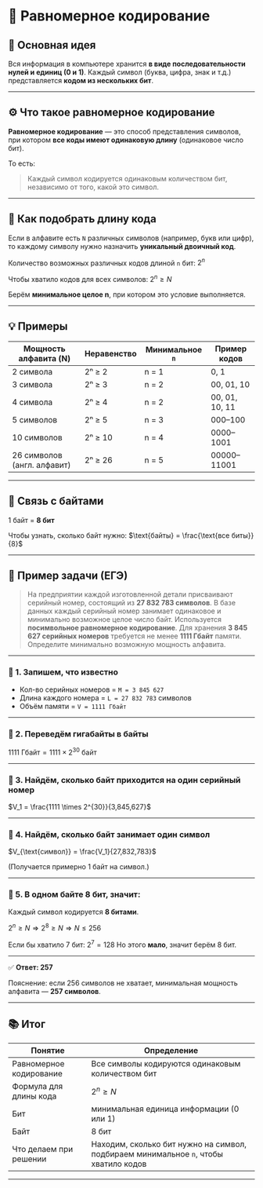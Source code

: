 # 🧩 Равномерное кодирование

## 📘 Основная идея

Вся информация в компьютере хранится **в виде последовательности нулей и единиц (0 и 1)**.
Каждый символ (буква, цифра, знак и т.д.) представляется **кодом из нескольких бит**.

---

## ⚙️ Что такое равномерное кодирование

**Равномерное кодирование** — это способ представления символов, при котором **все коды имеют одинаковую длину** (одинаковое число бит).

То есть:

> Каждый символ кодируется одинаковым количеством бит, независимо от того, какой это символ.

---

## 🧮 Как подобрать длину кода

Если в алфавите есть `N` различных символов (например, букв или цифр),
то каждому символу нужно назначить **уникальный двоичный код**.

Количество возможных различных кодов длиной `n` бит: $2^n$

Чтобы хватило кодов для всех символов: $2^n \geq N$

Берём **минимальное целое n**, при котором это условие выполняется.

---

## 💡 Примеры

| Мощность алфавита (N)       | Неравенство | Минимальное `n` | Пример кодов   |
| --------------------------- | ----------- | --------------- | -------------- |
| 2 символа                   | 2ⁿ ≥ 2      | n = 1           | 0, 1           |
| 3 символа                   | 2ⁿ ≥ 3      | n = 2           | 00, 01, 10     |
| 4 символа                   | 2ⁿ ≥ 4      | n = 2           | 00, 01, 10, 11 |
| 5 символов                  | 2ⁿ ≥ 5      | n = 3           | 000–100        |
| 10 символов                 | 2ⁿ ≥ 10     | n = 4           | 0000–1001      |
| 26 символов (англ. алфавит) | 2ⁿ ≥ 26     | n = 5           | 00000–11001    |

---

## 📏 Связь с байтами

1 байт = **8 бит**

Чтобы узнать, сколько байт нужно: $\text{байты} = \frac{\text{все биты}}{8}$

---

## 🧠 Пример задачи (ЕГЭ)

> На предприятии каждой изготовленной детали присваивают серийный номер, состоящий из **27 832 783 символов**.
> В базе данных каждый серийный номер занимает одинаковое и минимально возможное целое число байт.
> Используется **посимвольное равномерное кодирование**.
> Для хранения **3 845 627 серийных номеров** требуется не менее **1111 Гбайт** памяти.
> Определите минимально возможную мощность алфавита.

---

### 🔹 1. Запишем, что известно

* Кол-во серийных номеров = `M = 3 845 627`
* Длина каждого номера = `L = 27 832 783` символов
* Объём памяти = `V = 1111 Гбайт`

---

### 🔹 2. Переведём гигабайты в байты

$1111 \text{ Гбайт} = 1111 \times 2^{30} \text{ байт}$

---

### 🔹 3. Найдём, сколько байт приходится на один серийный номер

$V_1 = \frac{1111 \times 2^{30}}{3,845,627}$

---

### 🔹 4. Найдём, сколько байт занимает один символ

$V_{\text{символ}} = \frac{V_1}{27,832,783}$

(Получается примерно 1 байт на символ.)

---

### 🔹 5. В одном байте 8 бит, значит:

Каждый символ кодируется **8 битами**.

$2^n \geq N \Rightarrow 2^8 \geq N \Rightarrow N \leq 256$

Если бы хватило 7 бит: $2^7 = 128$
Но этого **мало**, значит берём 8 бит.

---

✅ **Ответ: 257**

Пояснение: если 256 символов не хватает, минимальная мощность алфавита — **257 символов**.

---

## 📚 Итог

| Понятие                 | Определение                                                                          |
| ----------------------- | ------------------------------------------------------------------------------------ |
| Равномерное кодирование | Все символы кодируются одинаковым количеством бит                                    |
| Формула для длины кода  | $2^n \ge N$                                                                        |
| Бит                     | минимальная единица информации (0 или 1)                                             |
| Байт                    | 8 бит                                                                                |
| Что делаем при решении  | Находим, сколько бит нужно на символ, подбираем минимальное `n`, чтобы хватило кодов |

---

